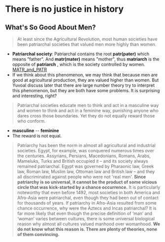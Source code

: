 # There is no justice in history

## What's So Good About Men?

> At least since the Agricultural Revolution, most human societies have been patriarchal societies that valued men more highly than women.

- **Patriarchal society**: Patriarchal contains the root **patr(pater)** which means "father". And **matr(mater)** means "mother", thus **matriarch** is the opposite of **patriarch** , which is the society controlled by women. [MATR_and_PATR](https://github.com/MichaelEcon/English/blob/main/Merriam-Webster's_Vocabulary_Builder/MATR_and_PATR.md)
- If we think about this phenomenon, we may think that because men are good at agricultural production, they are valued higher than women. But Yuvoal discuss later that there are large number theory try to interpret this phenomenon, but they are both have some problems. It is surprising and interesting, right?

> Patriarchal societies educate men to think and act in a masculine way and women to think and act in a feminine way, punishing anyone who dares cross those boundaries. Yet they do not equally reward those who conform.

- **masculine** -- **feminine**
- The reward is not equal.

> Patriarchy has been the norm in almost all agricultural and industrial societies. Egypt, for example, was conquered numerous times over the centuries. Assyrians, Persians, Macedonians, Romans, Arabs, Mameluks, Turks and British occupied it – and its society always remained patriarchal. Egypt was governed by Pharaonic law, Greek law, Roman law, Muslim law, Ottoman law and British law – and they all discriminated against people who were not 'real men'.
> **Since patriarchy is so universal, it cannot be the product of some vicious circle that was kick-started by a chance occurrence.** It is particularly noteworthy that even before 1492, most societies in both America and Afro-Asia were patriarchal, even though they had been out of contact for thousands of years. If patriarchy in Afro-Asia resulted from some chance occurrence, why were the Aztecs and Incas patriarchal? It is far more likely that even though the precise definition of ‘man’ and ‘woman’ varies between cultures, there is some universal biological reason why almost all cultures valued manhood over womanhood. **We do not know what this reason is. There are plenty of theories, none of them convincing.**
